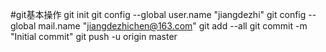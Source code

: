 #git基本操作
git init
git config --global user.name "jiangdezhi"
git config --global mail.name "jiangdezhichen@163.com"
git add --all
git commit -m "Initial commit"
git push -u origin master

